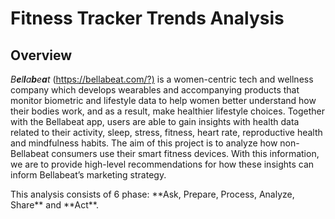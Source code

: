 Fitness Tracker Trends Analysis
================

## Overview

*B**e**l**l**a**b**e**a**t*
(<https://bellabeat.com/?)> is a women-centric tech and wellness company
which develops wearables and accompanying products that monitor
biometric and lifestyle data to help women better understand how their
bodies work, and as a result, make healthier lifestyle choices. Together
with the Bellabeat app, users are able to gain insights with health data
related to their activity, sleep, stress, fitness, heart rate,
reproductive health and mindfulness habits. The aim of this project is
to analyze how non-Bellabeat consumers use their smart fitness devices.
With this information, we are to provide high-level recommendations for
how these insights can inform Bellabeat’s marketing strategy.

This analysis consists of 6 phase: \*\*Ask, Prepare, Process, Analyze,
Share\*\* and \*\*Act\*\*.

